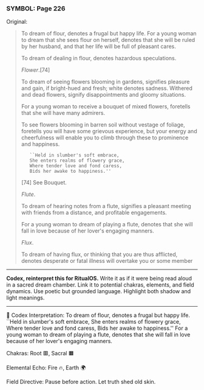 ### SYMBOL: Page 226

Original:
> To dream of flour, denotes a frugal but happy life.
> For a young woman to dream that she sees flour on herself,
> denotes that she will be ruled by her husband, and that her life
> will be full of pleasant cares.
> 
> 
> To dream of dealing in flour, denotes hazardous speculations.
> 
> 
> _Flower_.[74]
> 
> 
> To dream of seeing flowers blooming in gardens, signifies pleasure and gain,
> if bright-hued and fresh; white denotes sadness. Withered and dead flowers,
> signify disappointments and gloomy situations.
> 
> 
> For a young woman to receive a bouquet of mixed flowers,
> foretells that she will have many admirers.
> 
> 
> To see flowers blooming in barren soil without vestage
> of foliage, foretells you will have some grievous experience,
> but your energy and cheerfulness will enable you to climb
> through these to prominence and happiness.
> 
> 
>        ``Held in slumber's soft embrace,
>        She enters realms of flowery grace,
>        Where tender love and fond caress,
>        Bids her awake to happiness.''
> 
> 
> 
> [74] See Bouquet.
> 
> 
> 
> _Flute_.
> 
> 
> To dream of hearing notes from a flute, signifies a pleasant meeting
> with friends from a distance, and profitable engagements.
> 
> 
> For a young woman to dream of playing a flute, denotes that she
> will fall in love because of her lover's engaging manners.
> 
> 
> _Flux_.
> 
> 
> To dream of having flux, or thinking that you are thus afflicted,
> denotes desperate or fatal illness will overtake you or some member

---

**Codex, reinterpret this for RitualOS.**
Write it as if it were being read aloud in a sacred dream chamber.
Link it to potential chakras, elements, and field dynamics.
Use poetic but grounded language.
Highlight both shadow and light meanings.

---

🔁 Codex Interpretation:
To dream of flour, denotes a frugal but happy life. ``Held in slumber's soft embrace, She enters realms of flowery grace, Where tender love and fond caress, Bids her awake to happiness.'' For a young woman to dream of playing a flute, denotes that she will fall in love because of her lover's engaging manners.

Chakras: Root 🟥, Sacral 🟧

Elemental Echo: Fire 🔥, Earth 🌍

Field Directive: Pause before action. Let truth shed old skin.
